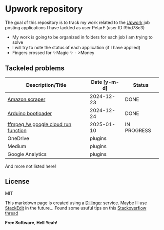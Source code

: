 # Upwork repository
The goal of this repository is to track my work related to the [Upwork] job posting 
applications I have tackled as user PetarF (user ID f9bd78e3)
- My work is going to be organized in folders for each job I am trying to solve
- I will try to note the status of each application (if I have applied)
- Fingers crossed for ✨Magic ✨ - >Money

## Tackeled problems

| Description/Title | Date [y-m-d]| Status | 
| ------ | ------ | ------ | 
| [Amazon scraper](https://github.com/joemccann/dillinger/tree/master/plugins/dropbox/README.md) | 2024-12-23 | DONE | 
| [Arduino bootloader]() | 2024-12-24 | DONE | 
| [ffmpeg /w google cloud run function]() | 2025-01-10 | IN PROGRESS | 
| OneDrive | plugins |  | 
| Medium | plugins |  | 
| Google Analytics | plugins |  | 
And more not listed here!

## License

MIT

This markdown page is created using a [Dillinger] service. Maybe Ill use [StackEdit](https://stackedit.io/app#) in the future...
Found some usuful tips on this [Stackoverflow thread](https://stackoverflow.com/questions/9331281/how-can-i-test-what-my-readme-md-file-will-look-like-before-committing-to-github)

**Free Software, Hell Yeah!**

[//]: # (These are reference links used in the body of this note and get stripped out when the markdown processor does its job. There is no need to format nicely because it shouldn't be seen. Thanks SO - http://stackoverflow.com/questions/4823468/store-comments-in-markdown-syntax)

   [Upwork]: <https://www.upwork.com/>
   [Dillinger]: <https://dillinger.io/>
